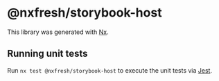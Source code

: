 # @nxfresh/storybook-host

This library was generated with [Nx](https://nx.dev).

## Running unit tests

Run `nx test @nxfresh/storybook-host` to execute the unit tests via [Jest](https://jestjs.io).
